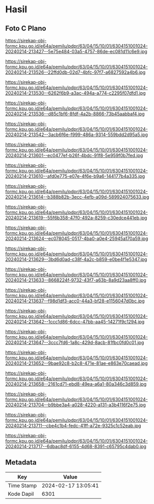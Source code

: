 # Hasil

## Foto C Plano

https://sirekap-obj-formc.kpu.go.id/e64a/pemilu/pdpr/63/04/15/10/01/6304151001024-20240214-213427--5e75e484-03a5-4757-86de-ec081d11c6e9.jpg

https://sirekap-obj-formc.kpu.go.id/e64a/pemilu/pdpr/63/04/15/10/01/6304151001024-20240214-213526--22ffd0db-02d7-4bfc-97f7-a6827592a4b6.jpg

https://sirekap-obj-formc.kpu.go.id/e64a/pemilu/pdpr/63/04/15/10/01/6304151001024-20240214-213530--6262f6b9-a3ac-494a-a774-c2295f07dfd1.jpg

https://sirekap-obj-formc.kpu.go.id/e64a/pemilu/pdpr/63/04/15/10/01/6304151001024-20240214-213536--d85c1bf6-8fdf-4a2b-8866-73b45aabbaf4.jpg

https://sirekap-obj-formc.kpu.go.id/e64a/pemilu/pdpr/63/04/15/10/01/6304151001024-20240214-213542--3acb6f6e-f999-486a-9314-559bdd2d95a5.jpg

https://sirekap-obj-formc.kpu.go.id/e64a/pemilu/pdpr/63/04/15/10/01/6304151001024-20240214-213601--ec0477ef-b26f-4bdc-91f8-5e959f0b7fed.jpg

https://sirekap-obj-formc.kpu.go.id/e64a/pemilu/pdpr/63/04/15/10/01/6304151001024-20240214-213610--afd0e775-e07e-4f6e-b9a6-144177b4a335.jpg

https://sirekap-obj-formc.kpu.go.id/e64a/pemilu/pdpr/63/04/15/10/01/6304151001024-20240214-213614--b388b82b-3ecc-4efb-a09d-589924075633.jpg

https://sirekap-obj-formc.kpu.go.id/e64a/pemilu/pdpr/63/04/15/10/01/6304151001024-20240214-213619--55f6b358-47f0-492a-8259-c30edce441eb.jpg

https://sirekap-obj-formc.kpu.go.id/e64a/pemilu/pdpr/63/04/15/10/01/6304151001024-20240214-213624--ec078045-0517-4ba0-a0e4-25945a170a59.jpg

https://sirekap-obj-formc.kpu.go.id/e64a/pemilu/pdpr/63/04/15/10/01/6304151001024-20240214-213629--3bd6d0ad-c38f-4a2c-b859-e0be4f1e5347.jpg

https://sirekap-obj-formc.kpu.go.id/e64a/pemilu/pdpr/63/04/15/10/01/6304151001024-20240214-213633--8668224f-9732-43f7-a63b-8a9d23aa8ff0.jpg

https://sirekap-obj-formc.kpu.go.id/e64a/pemilu/pdpr/63/04/15/10/01/6304151001024-20240214-213637--f98d1df3-acc0-44a3-bf28-e1156047d0bc.jpg

https://sirekap-obj-formc.kpu.go.id/e64a/pemilu/pdpr/63/04/15/10/01/6304151001024-20240214-213642--1ccc1d86-6dcc-47bb-aa45-14271f9c1294.jpg

https://sirekap-obj-formc.kpu.go.id/e64a/pemilu/pdpr/63/04/15/10/01/6304151001024-20240214-213647--3ccc7fd6-1a8c-429d-8acb-81fbc0fd0c01.jpg

https://sirekap-obj-formc.kpu.go.id/e64a/pemilu/pdpr/63/04/15/10/01/6304151001024-20240214-213652--9bae92c8-b2c8-471e-81ae-e863e70caead.jpg

https://sirekap-obj-formc.kpu.go.id/e64a/pemilu/pdpr/63/04/15/10/01/6304151001024-20240214-213658--2161cd71-ebd8-49ea-a6a1-80a346c3d859.jpg

https://sirekap-obj-formc.kpu.go.id/e64a/pemilu/pdpr/63/04/15/10/01/6304151001024-20240214-213704--b9bbe3a4-a028-4220-a131-a3b4116f2e75.jpg

https://sirekap-obj-formc.kpu.go.id/e64a/pemilu/pdpr/63/04/15/10/01/6304151001024-20240214-213711--cbe4c1b4-fedc-41ff-a72e-9325c1c52eab.jpg

https://sirekap-obj-formc.kpu.go.id/e64a/pemilu/pdpr/63/04/15/10/01/6304151001024-20240214-213717--6dbac8df-6155-4d68-8391-c65795c4dab0.jpg


## Metadata

| Key        | Value               |
| ---------- | ------------------- |
| Time Stamp | 2024-02-17 13:05:41 |
| Kode Dapil | 6301                |



